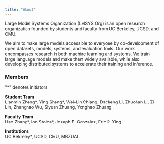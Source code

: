 ```yaml
---
title: "About"
---
```


Large Model Systems Organization (LMSYS Org) is an open research organization founded by students and faculty from UC Berkeley, UCSD, and CMU.

We aim to make large models accessible to everyone by co-development of open datasets, models, systems, and evaluation tools. Our work encompasses research in both machine learning and systems. We train large language models and make them widely available, while also developing distributed systems to accelerate their training and inference.

### Members
"\*" denotes initiators

**Student Team**  
Lianmin Zheng\*, Ying Sheng\*, Wei-Lin Chiang, Dacheng Li, Zhuohan Li, Zi Lin, Zhanghao Wu, Siyuan Zhuang, Yonghao Zhuang

**Faculty Team**  
Hao Zhang\*, Ion Stoica\*, Joseph E. Gonzalez, Eric P. Xing

**Institutions**  
UC Bekreley\*, UCSD, CMU, MBZUAI
